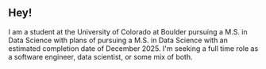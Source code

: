 ## Hey!

I am a student at the University of Colorado at Boulder pursuing a M.S. in Data Science with plans of pursuing a M.S. in Data Science with an estimated completion date of December 2025. I'm seeking a full time role as a software engineer, data scientist, or some mix of both.


<!--
**Wesley-Allen-01/Wesley-Allen-01** is a ✨ _special_ ✨ repository because its `README.md` (this file) appears on your GitHub profile.

Here are some ideas to get you started:

- 🔭 I’m currently working on ...
- 🌱 I’m currently learning ...
- 👯 I’m looking to collaborate on ...
- 🤔 I’m looking for help with ...
- 💬 Ask me about ...
- 📫 How to reach me: ...
- 😄 Pronouns: ...
- ⚡ Fun fact: ...
-->
